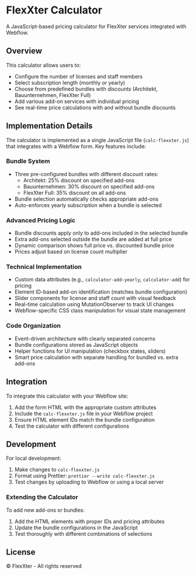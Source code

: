 # FlexXter Calculator

A JavaScript-based pricing calculator for FlexXter services integrated with Webflow.

## Overview

This calculator allows users to:

- Configure the number of licenses and staff members
- Select subscription length (monthly or yearly)
- Choose from predefined bundles with discounts (Architekt, Bauunternehmen, FlexXter Full)
- Add various add-on services with individual pricing
- See real-time price calculations with and without bundle discounts

## Implementation Details

The calculator is implemented as a single JavaScript file (`calc-flexxter.js`) that integrates with a Webflow form. Key features include:

### Bundle System
- Three pre-configured bundles with different discount rates:
  - Architekt: 25% discount on specified add-ons
  - Bauunternehmen: 30% discount on specified add-ons
  - FlexXter Full: 35% discount on all add-ons
- Bundle selection automatically checks appropriate add-ons
- Auto-enforces yearly subscription when a bundle is selected

### Advanced Pricing Logic
- Bundle discounts apply only to add-ons included in the selected bundle
- Extra add-ons selected outside the bundle are added at full price
- Dynamic comparison shows full price vs. discounted bundle price
- Prices adjust based on license count multiplier

### Technical Implementation
- Custom data attributes (e.g., `calculator-add-yearly`, `calculator-add`) for pricing
- Element ID-based add-on identification (matches bundle configuration)
- Slider components for license and staff count with visual feedback
- Real-time calculation using MutationObserver to track UI changes
- Webflow-specific CSS class manipulation for visual state management

### Code Organization
- Event-driven architecture with clearly separated concerns
- Bundle configurations stored as JavaScript objects
- Helper functions for UI manipulation (checkbox states, sliders)
- Smart price calculation with separate handling for bundled vs. extra add-ons

## Integration

To integrate this calculator with your Webflow site:

1. Add the form HTML with the appropriate custom attributes
2. Include the `calc-flexxter.js` file in your Webflow project
3. Ensure HTML element IDs match the bundle configuration
4. Test the calculator with different configurations

## Development

For local development:

1. Make changes to `calc-flexxter.js`
2. Format using Prettier: `prettier --write calc-flexxter.js`
3. Test changes by uploading to Webflow or using a local server

### Extending the Calculator

To add new add-ons or bundles:
1. Add the HTML elements with proper IDs and pricing attributes
2. Update the bundle configurations in the JavaScript
3. Test thoroughly with different combinations of selections

## License

© FlexXter - All rights reserved